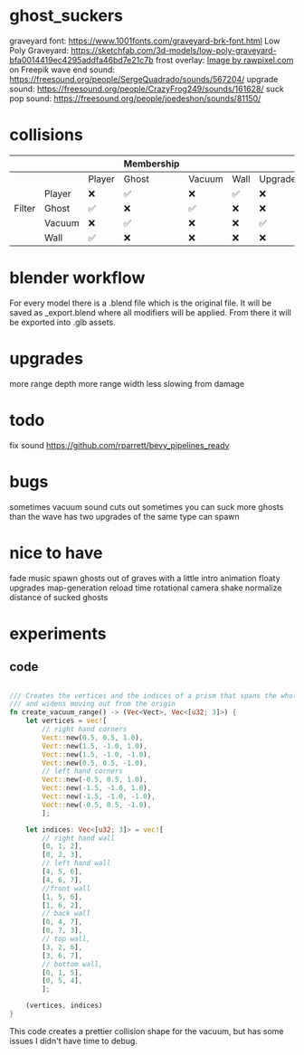 # ghost_suckers

graveyard font: https://www.1001fonts.com/graveyard-brk-font.html
Low Poly Graveyard: https://sketchfab.com/3d-models/low-poly-graveyard-bfa0014419ec4295addfa46bd7e21c7b
frost overlay: <a href="https://www.freepik.com/free-photo/ice-surface-texture-macro-shot-blue-wallpaper_11435892.htm#query=frozen%20overlay&position=3&from_view=keyword&track=ais&uuid=54d1f929-4130-4536-8497-a762ecaffee2">Image by rawpixel.com</a> on Freepik
wave end sound: https://freesound.org/people/SergeQuadrado/sounds/567204/
upgrade sound: https://freesound.org/people/CrazyFrog249/sounds/161628/
suck pop sound: https://freesound.org/people/joedeshon/sounds/81150/

# collisions
|        |        |        | Membership |        |      |         |
|--------|--------|--------|------------|--------|------|---------|
|        |        | Player | Ghost      | Vacuum | Wall | Upgrade |
|        | Player |    ❌   |      ✅     |    ❌   |   ✅  |   ❌  |
| Filter | Ghost  |    ✅   |      ❌     |    ✅   |   ❌  |   ❌  |
|        | Vacuum |    ❌   |      ✅     |    ❌   |   ❌  |   ✅  |
|        | Wall   |    ✅   |      ❌     |    ❌   |   ❌  |   ❌  |

# blender workflow
For every model there is a .blend file which is the original file.
It will be saved as _export.blend where all modifiers will be applied.
From there it will be exported into .glb assets.

# upgrades
more range depth
more range width
less slowing from damage

# todo
fix sound https://github.com/rparrett/bevy_pipelines_ready

# bugs
sometimes vacuum sound cuts out
sometimes you can suck more ghosts than the wave has
two upgrades of the same type can spawn

# nice to have
fade music
spawn ghosts out of graves with a little intro animation
floaty upgrades
map-generation
reload time
rotational camera shake
normalize distance of sucked ghosts

# experiments
## code
```Rust

/// Creates the vertices and the indices of a prism that spans the whole up/down axis
/// and widens moving out from the origin
fn create_vacuum_range() -> (Vec<Vect>, Vec<[u32; 3]>) {
    let vertices = vec![
        // right hand corners
        Vect::new(0.5, 0.5, 1.0),
        Vect::new(1.5, -1.0, 1.0),
        Vect::new(1.5, -1.0, -1.0),
        Vect::new(0.5, 0.5, -1.0),
        // left hand corners
        Vect::new(-0.5, 0.5, 1.0),
        Vect::new(-1.5, -1.0, 1.0),
        Vect::new(-1.5, -1.0, -1.0),
        Vect::new(-0.5, 0.5, -1.0),
        ];

    let indices: Vec<[u32; 3]> = vec![
        // right hand wall
        [0, 1, 2],
        [0, 2, 3],
        // left hand wall
        [4, 5, 6],
        [4, 6, 7],
        //front wall
        [1, 5, 6],
        [1, 6, 2],
        // back wall
        [0, 4, 7],
        [0, 7, 3],
        // top wall,
        [3, 2, 6],
        [3, 6, 7],
        // bottom wall,
        [0, 1, 5],
        [0, 5, 4],
        ];

    (vertices, indices)
}
```

This code creates a prettier collision shape for the vacuum, but has some issues I didn't have time to debug.